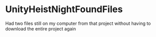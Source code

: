 # UnityHeistNightFoundFiles

Had two files still on my computer from that project without having to download the entire project again
